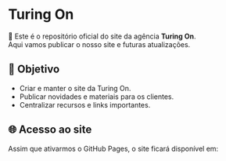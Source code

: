 # Turing On

🚀 Este é o repositório oficial do site da agência **Turing On**.  
Aqui vamos publicar o nosso site e futuras atualizações.

## 📌 Objetivo
- Criar e manter o site da Turing On.
- Publicar novidades e materiais para os clientes.
- Centralizar recursos e links importantes.

## 🌐 Acesso ao site
Assim que ativarmos o GitHub Pages, o site ficará disponível em:
